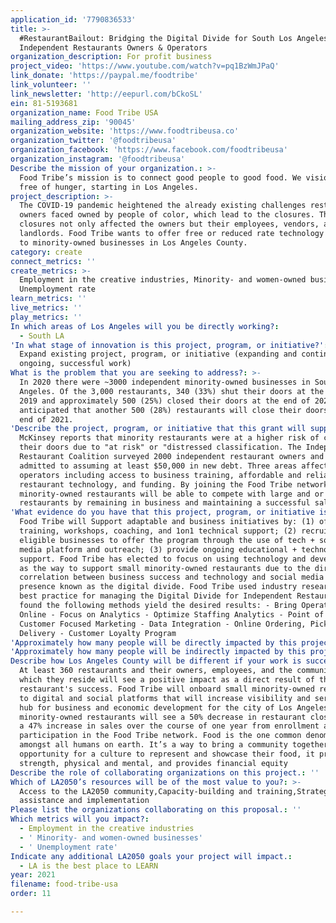 ```yaml
---
application_id: '7790836533'
title: >-
  #RestaurantBailout: Bridging the Digital Divide for South Los Angeles
  Independent Restaurants Owners & Operators
organization_description: For profit business
project_video: 'https://www.youtube.com/watch?v=pq1BzWmJPaQ'
link_donate: 'https://paypal.me/foodtribe'
link_volunteer: ''
link_newsletter: 'http://eepurl.com/bCkoSL'
ein: 81-5193681
organization_name: Food Tribe USA
mailing_address_zip: '90045'
organization_website: 'https://www.foodtribeusa.co'
organization_twitter: '@foodtribeusa'
organization_facebook: 'https://www.facebook.com/foodtribeusa'
organization_instagram: '@foodtribeusa'
Describe the mission of your organization.: >-
  Food Tribe’s mission is to connect good people to good food. We vision a world
  free of hunger, starting in Los Angeles.
project_description: >-
  The COVID-19 pandemic heightened the already existing challenges restaurant
  owners faced owned by people of color, which lead to the closures. These
  closures not only affected the owners but their employees, vendors, and
  landlords. Food Tribe wants to offer free or reduced rate technology software
  to minority-owned businesses in Los Angeles County.
category: create
connect_metrics: ''
create_metrics: >-
  Employment in the creative industries, Minority- and women-owned businesses,
  Unemployment rate
learn_metrics: ''
live_metrics: ''
play_metrics: ''
In which areas of Los Angeles will you be directly working?:
  - South LA
'In what stage of innovation is this project, program, or initiative?': >-
  Expand existing project, program, or initiative (expanding and continuing
  ongoing, successful work)
What is the problem that you are seeking to address?: >-
  In 2020 there were ~3000 independent minority-owned businesses in South Los
  Angeles. Of the 3,000 restaurants, 340 (33%) shut their doors at the end of
  2019 and approximately 500 (25%) closed their doors at the end of 2020. It’s
  anticipated that another 500 (28%) restaurants will close their doors by the
  end of 2021.
'Describe the project, program, or initiative that this grant will support to address the problem identified.': >-
  McKinsey reports that minority restaurants were at a higher risk of closing
  their doors due to "at risk" or "distressed classification. The Independent
  Restaurant Coalition surveyed 2000 independent restaurant owners and 3/4
  admitted to assuming at least $50,000 in new debt. Three areas affect
  operators including access to business training, affordable and reliable
  restaurant technology, and funding. By joining the Food Tribe network, small
  minority-owned restaurants will be able to compete with large and or chain
  restaurants by remaining in business and maintaining a successful sales rate.
'What evidence do you have that this project, program, or initiative is or will be successful, and how will you define and measure success?': >-
  Food Tribe will Support adaptable and business initiatives by: (1) offering
  training, workshops, coaching, and 1on1 technical support; (2) recruit
  eligible businesses to offer the program through the use of tech + social
  media platform and outreach; (3) provide ongoing educational + technological
  support. Food Tribe has elected to focus on using technology and development
  as the way to support small minority-owned restaurants due to the direct
  correlation between business success and technology and social media use and
  presence known as the digital divide. Food Tribe used industry research on the
  best practice for managing the Digital Divide for Independent Restaurants and
  found the following methods yield the desired results: - Bring Operations
  Online - Focus on Analytics - Optimize Staffing Analytics - Point of Sale -
  Customer Focused Marketing - Data Integration - Online Ordering, Pick Up +
  Delivery - Customer Loyalty Program
'Approximately how many people will be directly impacted by this project, program, or initiative?': '360'
'Approximately how many people will be indirectly impacted by this project, program, or initiative?': '3600'
Describe how Los Angeles County will be different if your work is successful.: >-
  At least 360 restaurants and their owners, employees, and the communities in
  which they reside will see a positive impact as a direct result of the
  restaurant's success. Food Tribe will onboard small minority-owned restaurants
  to digital and social platforms that will increase visibility and serve as a
  hub for business and economic development for the city of Los Angeles. Small
  minority-owned restaurants will see a 50% decrease in restaurant closures and
  a 47% increase in sales over the course of one year from enrollment and
  participation in the Food Tribe network. Food is the one common denominator
  amongst all humans on earth. It’s a way to bring a community together, an
  opportunity for a culture to represent and showcase their food, it provides
  strength, physical and mental, and provides financial equity
Describe the role of collaborating organizations on this project.: ''
Which of LA2050’s resources will be of the most value to you?: >-
  Access to the LA2050 community,Capacity-building and training,Strategy
  assistance and implementation
Please list the organizations collaborating on this proposal.: ''
Which metrics will you impact?:
  - Employment in the creative industries
  - ' Minority- and women-owned businesses'
  - ' Unemployment rate'
Indicate any additional LA2050 goals your project will impact.:
  - LA is the best place to LEARN
year: 2021
filename: food-tribe-usa
order: 11

---
```

